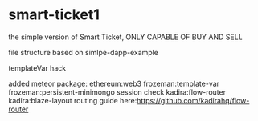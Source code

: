 # smart-ticket1
the simple version of Smart Ticket, ONLY CAPABLE OF BUY AND SELL

file structure based on simlpe-dapp-example

templateVar hack

added meteor package: 
ethereum:web3
frozeman:template-var
frozeman:persistent-minimongo
session
check
kadira:flow-router   
kadira:blaze-layout
routing guide here:https://github.com/kadirahq/flow-router
